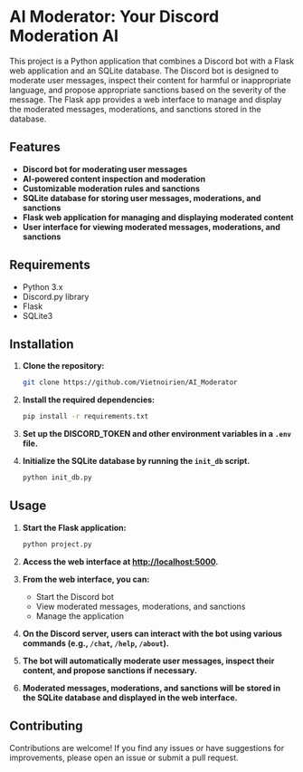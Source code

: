 # AI Moderator: Your Discord Moderation AI

This project is a Python application that combines a Discord bot with a Flask web application and an SQLite database. The Discord bot is designed to moderate user messages, inspect their content for harmful or inappropriate language, and propose appropriate sanctions based on the severity of the message. The Flask app provides a web interface to manage and display the moderated messages, moderations, and sanctions stored in the database.

## Features

- **Discord bot for moderating user messages**
- **AI-powered content inspection and moderation**
- **Customizable moderation rules and sanctions**
- **SQLite database for storing user messages, moderations, and sanctions**
- **Flask web application for managing and displaying moderated content**
- **User interface for viewing moderated messages, moderations, and sanctions**

## Requirements

- Python 3.x
- Discord.py library
- Flask
- SQLite3

## Installation

1. **Clone the repository:**
    ```bash
    git clone https://github.com/Vietnoirien/AI_Moderator
    ```

2. **Install the required dependencies:**
    ```bash
    pip install -r requirements.txt
    ```

3. **Set up the DISCORD_TOKEN and other environment variables in a `.env` file.**

4. **Initialize the SQLite database by running the `init_db` script.**
   ```bash
   python init_db.py
   ```

## Usage

1. **Start the Flask application:**
    ```bash
    python project.py
    ```

2. **Access the web interface at [http://localhost:5000](http://localhost:5000).**

3. **From the web interface, you can:**
    - Start the Discord bot
    - View moderated messages, moderations, and sanctions
    - Manage the application

4. **On the Discord server, users can interact with the bot using various commands (e.g., `/chat`, `/help`, `/about`).**

5. **The bot will automatically moderate user messages, inspect their content, and propose sanctions if necessary.**

6. **Moderated messages, moderations, and sanctions will be stored in the SQLite database and displayed in the web interface.**

## Contributing

Contributions are welcome! If you find any issues or have suggestions for improvements, please open an issue or submit a pull request.
